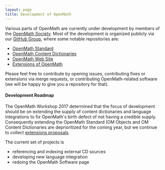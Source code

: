 ```yaml
---
layout: page
title: Development of OpenMath
---
```


Various parts of OpenMath are currently under development by members of the
[OpenMath Society](society/). Most of the development is organized publicly via our
[GitHub Group](https://github.com/OpenMath), where some notable repositories are:

* [OpenMath Standard](https://github.com/OpenMath/OMSTD)
* [OpenMath Content Dictionaries](https://github.com/OpenMath/CDs) 
* [OpenMath Web Site](https://github.com/OpenMath/openmath.github.io)
* [Extensions of OpenMath](https://github.com/OpenMath/OM3)

Please feel free to contribute by opening
issues, contributing fixes or extensions via merge requests, or contributing
OpenMath-related software (we will be happy to give you a repository for that).

#### Development Roadmap

The OpenMath Workshop 2017 determined that the focus of development should be on extending
the supply of content dictionaries and language integrations to fix OpenMath's birth
defect of not having a credible supply. Consequently extending the OpenMath Standard (OM
Objects and OM Content Dictionaries are deprioritized for the coming year, but we continue
to collect [extensions proposals](https://github.com/OpenMath/OM3).
 
The current set of projects is

* referencing and indexing external CD sources
* developing new language integration
* redoing the OpenMath Software page


